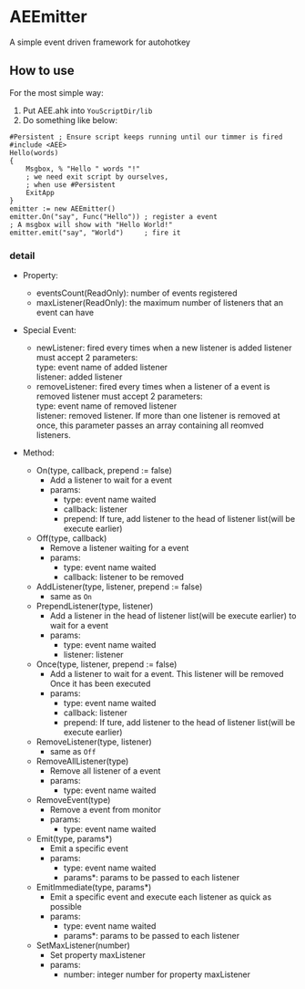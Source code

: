 # AEEmitter
A simple event driven framework for autohotkey

## How to use

For the most simple way:  
1. Put AEE.ahk into `YouScriptDir/lib`
2. Do something like below:
```autohotkey
#Persistent ; Ensure script keeps running until our timmer is fired
#include <AEE>
Hello(words)
{
    Msgbox, % "Hello " words "!"
    ; we need exit script by ourselves, 
    ; when use #Persistent
    ExitApp
}
emitter := new AEEmitter()
emitter.On("say", Func("Hello")) ; register a event
; A msgbox will show with "Hello World!"
emitter.emit("say", "World")     ; fire it
```

### detail

- Property:
  - eventsCount(ReadOnly): number of events registered
  - maxListener(ReadOnly): the maximum number of listeners that an event can have

- Special Event:
  - newListener: fired every times when a new listener is added
             listener must accept 2 parameters:  
                type: event name of added listener  
                listener: added listener
  - removeListener: fired every times when a listener of a event is removed
             listener must accept 2 parameters:  
                type: event name of removed listener  
                listener: removed listener. If more than one listener is removed at once, this parameter passes an array containing all reomved listeners.
                
- Method:
  - On(type, callback, prepend := false)
    - Add a listener to wait for a event
    - params:
      - type: event name waited
      - callback: listener
      - prepend: If ture, add listener to the head of listener list(will be execute earlier)
  - Off(type, callback)
    - Remove a listener waiting for a event
    - params:
      - type: event name waited
      - callback: listener to be removed
  - AddListener(type, listener, prepend := false)
    - same as `On`
  - PrependListener(type, listener) 
    - Add a listener in the head of listener list(will be execute earlier) to wait for a event
    - params:
      - type: event name waited
      - listener: listener
  - Once(type, listener, prepend := false)
    - Add a listener to wait for a event. This listener will be removed Once it has been executed
    - params:
      - type: event name waited 
      - callback: listener 
      - prepend: If ture, add listener to the head of listener list(will be execute earlier)
  - RemoveListener(type, listener)
    - same as `Off`
  - RemoveAllListener(type)
    - Remove all listener of a event
    - params:
      - type: event name waited
  - RemoveEvent(type)
    - Remove a event from monitor
    - params:
      - type: event name waited
  - Emit(type, params*)
    - Emit a specific event 
    - params:
      - type: event name waited
      - params*: params to be passed to each listener
  - EmitImmediate(type, params*)
    - Emit a specific event and execute each listener as quick as possible
    - params:
      - type: event name waited
      - params*: params to be passed to each listener
  - SetMaxListener(number)
    - Set property maxListener
    - params:
      - number: integer number for property maxListener
